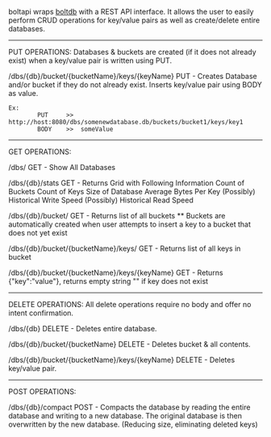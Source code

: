 
boltapi wraps <a href="https://github.com/boltdb/bolt">boltdb</a> with a REST API interface. 
It allows the user to easily perform CRUD operations for key/value pairs as well as create/delete entire databases.


*********************************************************************************************
PUT OPERATIONS:
Databases & buckets are created (if it does not already exist) when a key/value pair is written using PUT.

/dbs/{db}/bucket/{bucketName}/keys/{keyName}
    PUT - Creates Database and/or bucket if they do not already exist. Inserts key/value pair using BODY as value.

    Ex:
            PUT 	>> 	http://host:8080/dbs/somenewdatabase.db/buckets/bucket1/keys/key1
            BODY 	>>	someValue 

*********************************************************************************************
GET OPERATIONS:

/dbs/
    GET - Show All Databases

/dbs/{db}/stats
    GET - Returns Grid with Following Information
            Count of Buckets
            Count of Keys
            Size of Database
            Average Bytes Per Key
            (Possibly) Historical Write Speed
            (Possibly) Historical Read Speed

/dbs/{db}/bucket/
    GET - Returns list of all buckets
    ** Buckets are automatically created when user attempts to insert a key to a bucket that does not yet exist

/dbs/{db}/bucket/{bucketName}/keys/
    GET - Returns list of all keys in bucket

/dbs/{db}/bucket/{bucketName}/keys/{keyName}
    GET - Returns {"key":"value"}, returns empty string "" if key does not exist

*********************************************************************************************
DELETE OPERATIONS:
All delete operations require no body and offer no intent confirmation.

/dbs/{db}
    DELETE - Deletes entire database.

/dbs/{db}/bucket/{bucketName}
    DELETE - Deletes bucket & all contents.

/dbs/{db}/bucket/{bucketName}/keys/{keyName}
    DELETE - Deletes key/value pair.

*********************************************************************************************
POST OPERATIONS:

/dbs/{db}/compact
    POST - Compacts the database by reading the entire database and writing to a new database.
            The original database is then overwritten by the new database. (Reducing size, eliminating deleted keys)
